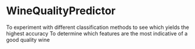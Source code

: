 # WineQualityPredictor
To experiment with different classification methods to see which yields the highest accuracy 
To determine which features are the most indicative of a good quality wine
